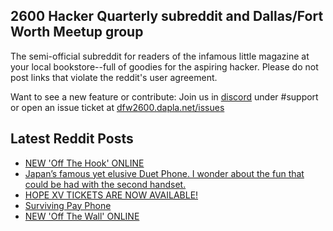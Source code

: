 ## 2600 Hacker Quarterly subreddit and Dallas/Fort Worth Meetup group
The semi-official subreddit for readers of the infamous little magazine at your local bookstore--full of goodies for the aspiring hacker. Please do not post links that violate the reddit's user agreement.

Want to see a new feature or contribute: 
Join us in [discord](https://dfw2600.dapla.net/chat) under #support or open an issue ticket at [dfw2600.dapla.net/issues](https://dfw2600.dapla.net/issues)

## Latest Reddit Posts
<!-- BLOG-POST-LIST:START -->
- [NEW 'Off The Hook' ONLINE](https://2600.com/hook/10-01-2024)
- [Japan’s famous yet elusive Duet Phone. I wonder about the fun that could be had with the second handset.](https://www.reddit.com/r/2600/comments/193bgcp/japans_famous_yet_elusive_duet_phone_i_wonder/)
- [HOPE XV TICKETS ARE NOW AVAILABLE!](https://2600.com/content/hope-xv-tickets-are-now-available)
- [Surviving Pay Phone](https://www.reddit.com/r/2600/comments/192xwau/surviving_pay_phone/)
- [NEW 'Off The Wall' ONLINE](https://2600.com/wall/09-01-2024)
<!-- BLOG-POST-LIST:END -->
